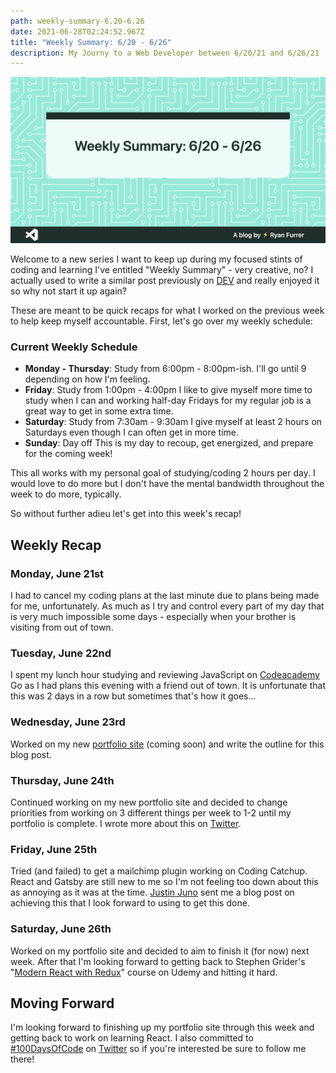```yaml
---
path: weekly-summary-6.20-6.26
date: 2021-06-28T02:24:52.967Z
title: "Weekly Summary: 6/20 - 6/26"
description: My Journy to a Web Developer between 6/20/21 and 6/26/21
---
```

![](../assets/weekly-summary-6.20_6.26.png)

Welcome to a new series I want to keep up during my focused stints of coding and learning I've entitled "Weekly Summary" - very creative, no? I actually used to write a similar post previously on [DEV](https://dev.to/theryanfurrer/series/1554) and really enjoyed it so why not start it up again?

These are meant to be quick recaps for what I worked on the previous week to help keep myself accountable. First, let's go over my weekly schedule:

### Current Weekly Schedule

* **Monday - Thursday**: Study from 6:00pm - 8:00pm-ish. I'll go until 9 depending on how I'm feeling.
* **Friday**: Study from 1:00pm - 4:00pm I like to give myself more time to study when I can and working half-day Fridays for my regular job is a great way to get in some extra time.
* **Saturday**: Study from 7:30am - 9:30am I give myself at least 2 hours on Saturdays even though I can often get in more time.
* **Sunday**: Day off This is my day to recoup, get energized, and prepare for the coming week!

This all works with my personal goal of studying/coding 2 hours per day. I would love to do more but I don't have the mental bandwidth throughout the week to do more, typically.

So without further adieu let's get into this week's recap!

## Weekly Recap

### Monday, June 21st

I had to cancel my coding plans at the last minute due to plans being made for me, unfortunately. As much as I try and control every part of my day that is very much impossible some days - especially when your brother is visiting from out of town.

### Tuesday, June 22nd

I spent my lunch hour studying and reviewing JavaScript on [Codeacademy](https://www.codecademy.com/) Go as I had plans this evening with a friend out of town. It is unfortunate that this was 2 days in a row but sometimes that's how it goes...

### Wednesday, June 23rd

Worked on my new [portfolio site](https://theryanfurrer.dev) (coming soon) and write the outline for this blog post.

### Thursday, June 24th

Continued working on my new portfolio site and decided to change priorities from working on 3 different things per week to 1-2 until my portfolio is complete. I wrote more about this on [Twitter](https://twitter.com/TheRyanFurrer/status/1408258759772753922?s=20).

### Friday, June 25th

Tried (and failed) to get a mailchimp plugin working on Coding Catchup. React and Gatsby are still new to me so I'm not feeling too down about this as annoying as it was at the time. [Justin Juno](https://twitter.com/justinjunodev) sent me a blog post on achieving this that I look forward to using to get this done.

### Saturday, June 26th

Worked on my portfolio site and decided to aim to finish it (for now) next week. After that I'm looking forward to getting back to Stephen Grider's "[Modern React with Redux](https://www.udemy.com/share/101Wz0BUoceVxTRHo=/)" course on Udemy and hitting it hard.

## Moving Forward

I'm looking forward to finishing up my portfolio site through this week and getting back to work on learning React. I also committed to [\#100DaysOfCode](https://twitter.com/search?q=%23100DaysOfCode&src=typeahead_click) on [Twitter](https://twitter.com/TheRyanFurrer) so if you're interested be sure to follow me there!